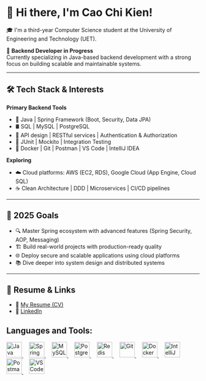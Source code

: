 # 👋 Hi there, I'm Cao Chi Kien!

🎓 I'm a third-year Computer Science student at the University of Engineering and Technology (UET).

🚀 **Backend Developer in Progress**  
Currently specializing in Java-based backend development with a strong focus on building scalable and maintainable systems.

---

## 🛠️ Tech Stack & Interests

**Primary Backend Tools**  
- 🌱 Java | Spring Framework (Boot, Security, Data JPA)  
- 🛢️ SQL | MySQL | PostgreSQL  
- 🧩 API design | RESTful services | Authentication & Authorization  
- 🧪 JUnit | Mockito | Integration Testing  
- 🐳 Docker | Git | Postman | VS Code | IntelliJ IDEA  

**Exploring**  
- ☁️ Cloud platforms: AWS (EC2, RDS), Google Cloud (App Engine, Cloud SQL)  
- ☕️ Clean Architecture | DDD | Microservices | CI/CD pipelines  

---

## 🎯 2025 Goals

- 🔍 Master Spring ecosystem with advanced features (Spring Security, AOP, Messaging)
- 🏗️ Build real-world projects with production-ready quality
- 🌐 Deploy secure and scalable applications using cloud platforms
- 📚 Dive deeper into system design and distributed systems

---

## 📄 Resume & Links

- 📄 [My Resume (CV)]()
- 🔗 [LinkedIn]()


## Languages and Tools:
<p align="left">
  <!-- Java -->
  <a href="https://www.java.com/" target="_blank" style="margin-right: 15px;">
    <img src="https://cdn.jsdelivr.net/gh/devicons/devicon/icons/java/java-original.svg" alt="Java" width="40" height="40"/>
  </a>
  
  <!-- Spring -->
  <a href="https://spring.io/" target="_blank" style="margin-right: 15px;">
    <img src="https://cdn.jsdelivr.net/gh/devicons/devicon/icons/spring/spring-original.svg" alt="Spring" width="40" height="40"/>
  </a>
  
  <!-- MySQL -->
  <a href="https://www.mysql.com/" target="_blank" style="margin-right: 15px;">
    <img src="https://cdn.jsdelivr.net/gh/devicons/devicon/icons/mysql/mysql-original.svg" alt="MySQL" width="40" height="40"/>
  </a>
  
  <!-- PostgreSQL -->
  <a href="https://www.postgresql.org/" target="_blank" style="margin-right: 15px;">
    <img src="https://cdn.jsdelivr.net/gh/devicons/devicon/icons/postgresql/postgresql-original.svg" alt="PostgreSQL" width="40" height="40"/>
  </a>
  
  <!-- Redis -->
  <a href="https://redis.io/" target="_blank" style="margin-right: 15px;">
    <img src="https://www.svgrepo.com/show/303460/redis-logo.svg" alt="Redis" width="40" height="40"/>
  </a>
  
  <!-- Git -->
  <a href="https://git-scm.com/" target="_blank" style="margin-right: 15px;">
    <img src="https://raw.githubusercontent.com/rahul-jha98/github_readme_icons/main/language_and_tools/square/git-scm/git-scm.svg" alt="Git" width="40" height="40"/>
  </a>
  
  <!-- Docker -->
  <a href="https://www.docker.com/" target="_blank" style="margin-right: 15px;">
    <img src="https://cdn.jsdelivr.net/gh/devicons/devicon/icons/docker/docker-original.svg" alt="Docker" width="40" height="40"/>
  </a>
  
  <!-- IntelliJ IDEA -->
  <a href="https://www.jetbrains.com/idea/" target="_blank" style="margin-right: 15px;">
    <img src="https://resources.jetbrains.com/storage/products/intellij-idea/img/meta/intellij-idea_logo_300x300.png" alt="IntelliJ IDEA" width="40" height="40"/>
  </a>
  
  <!-- Postman -->
  <a href="https://www.postman.com/" target="_blank" style="margin-right: 15px;">
    <img src="https://www.vectorlogo.zone/logos/getpostman/getpostman-icon.svg" alt="Postman" width="40" height="40"/>
  </a>
  
  <!-- VSCode -->
  <a href="https://code.visualstudio.com/" target="_blank">
    <img src="https://cdn.jsdelivr.net/gh/devicons/devicon/icons/vscode/vscode-original.svg" alt="VSCode" width="40" height="40"/>
  </a>
</p>
